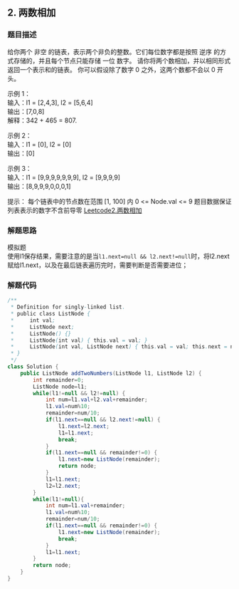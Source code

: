 ## 2. 两数相加
### **题目描述**
给你两个 非空 的链表，表示两个非负的整数。它们每位数字都是按照 逆序 的方式存储的，并且每个节点只能存储 一位 数字。
请你将两个数相加，并以相同形式返回一个表示和的链表。
你可以假设除了数字 0 之外，这两个数都不会以 0 开头。

示例 1：  
输入：l1 = [2,4,3], l2 = [5,6,4]  
输出：[7,0,8]  
解释：342 + 465 = 807.  

示例 2：  
输入：l1 = [0], l2 = [0]  
输出：[0]  

示例 3：  
输入：l1 = [9,9,9,9,9,9,9], l2 = [9,9,9,9]  
输出：[8,9,9,9,0,0,0,1]  

提示：
每个链表中的节点数在范围 [1, 100] 内
0 <= Node.val <= 9
题目数据保证列表表示的数字不含前导零
[Leetcode2.两数相加](https://leetcode-cn.com/problems/add-two-numbers/)
### **解题思路**
模拟题  
使用l1保存结果，需要注意的是当`l1.next=null && l2.next!=null`时，将l2.next赋给l1.next，以及在最后链表遍历完时，需要判断是否需要进位；
### **解题代码**
```java
/**
 * Definition for singly-linked list.
 * public class ListNode {
 *     int val;
 *     ListNode next;
 *     ListNode() {}
 *     ListNode(int val) { this.val = val; }
 *     ListNode(int val, ListNode next) { this.val = val; this.next = next; }
 * }
 */
class Solution {
    public ListNode addTwoNumbers(ListNode l1, ListNode l2) {
        int remainder=0;
        ListNode node=l1;
        while(l1!=null && l2!=null) {
            int num=l1.val+l2.val+remainder;
            l1.val=num%10;
            remainder=num/10;
            if(l1.next==null && l2.next!=null) {
                l1.next=l2.next;
                l1=l1.next;
                break;
            }
            if(l1.next==null && remainder!=0) {
                l1.next=new ListNode(remainder);
                return node;
            }
            l1=l1.next;
            l2=l2.next;
        }
        while(l1!=null){
            int num=l1.val+remainder;
            l1.val=num%10;
            remainder=num/10;
            if(l1.next==null && remainder!=0) {
                l1.next=new ListNode(remainder);
                break;
            }
            l1=l1.next;
        }
        return node;
    }
}
```
